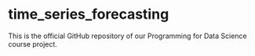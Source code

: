 # time_series_forecasting
This is the official GitHub repository of our Programming for Data Science course project.
